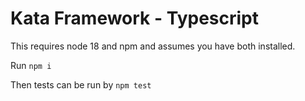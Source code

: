 # Kata Framework - Typescript

This requires node 18 and npm and assumes you have both installed.

Run
`npm i`

Then tests can be run by
`npm test`
